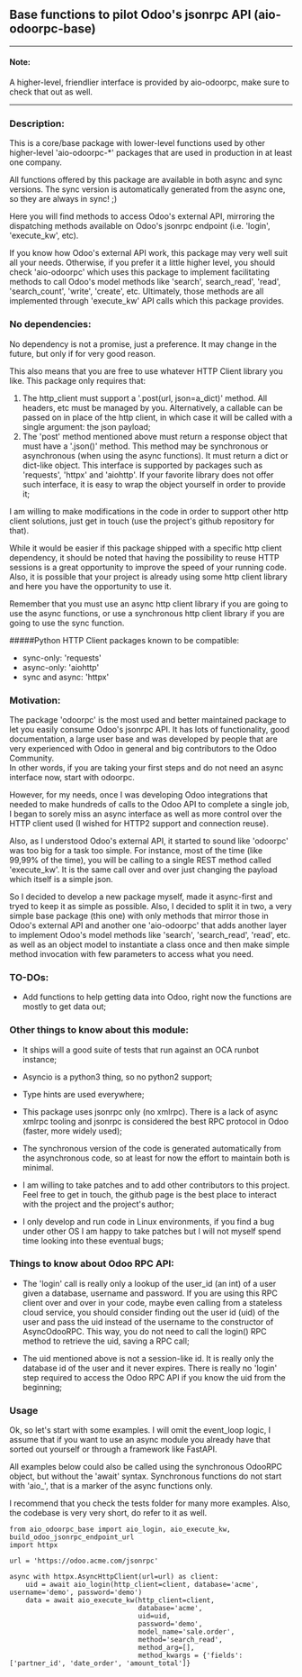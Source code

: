 ## Base functions to pilot Odoo's jsonrpc API (aio-odoorpc-base)

---
#### Note:

A higher-level, friendlier interface is provided by aio-odoorpc, make sure to check that out
as well.

---

### Description:
This is a core/base package with lower-level functions used by other higher-level
'aio-odoorpc-*' packages that are used in production in at least one company.

All functions offered by this package are available in both async and sync versions. The sync
version is automatically generated from the async one, so they are always in sync! ;)

Here you will find methods to access Odoo's external API, mirroring the dispatching
methods available on Odoo's jsonrpc endpoint (i.e. 'login', 'execute_kw', etc).

If you know how Odoo's external API work, this package may very well suit all your needs. Otherwise,
if you prefer it a little higher level, you should check 'aio-odoorpc' which uses this package to
implement facilitating methods to call Odoo's model methods like 'search', search_read', 'read',
'search_count', 'write', 'create', etc. Ultimately, those methods are all implemented through 
'execute_kw' API calls which this package provides.
  

### No dependencies:
No dependency is not a promise, just a preference. It may change in the future, but only if for very
good reason.

This also means that you are free to use whatever HTTP Client library you like. This package only
requires that:
1. The http_client must support a '.post(url, json=a_dict)' method. All headers, etc must be
   managed by you. Alternatively, a callable can be passed on in place of the http client, in which
   case it will be called with a single argument: the json payload;
2. The 'post' method mentioned above must return a response object that must have a '.json()'
   method. This method may be synchronous or asynchronous (when using the async functions).
   It must return a dict or dict-like object. This interface is supported by packages such
   as 'requests', 'httpx' and 'aiohttp'. If your favorite library does not offer such interface, it
   is easy to wrap the object yourself in order to provide it;

I am willing to make modifications in the code in order to support other http client solutions, just
get in touch (use the project's github repository for that).

While it would be easier if this package shipped with a specific http client dependency, it should be
noted that having the possibility to reuse HTTP sessions is a great opportunity to improve the 
speed of your running code. Also, it is possible that your project is already using some http client
library and here you have the opportunity to use it. 

Remember that you must use an async http client library if you are going to use the async functions,
or use a synchronous http client library if you are going to use the sync function.

#####Python HTTP Client packages known to be compatible:
- sync-only: 'requests'
- async-only: 'aiohttp'
- sync and async: 'httpx'

### Motivation:
The package 'odoorpc' is the most used and better maintained package to let you easily consume Odoo's
jsonrpc API. It has lots of functionality, good documentation, a large user base and was developed
by people that are very experienced with Odoo in general and big contributors to the Odoo Community.  
In other words, if you are taking your first steps and do not need an async interface now, start with
odoorpc.

However, for my needs, once I was developing Odoo integrations that needed to make hundreds of calls
to the Odoo API to complete a single job, I began to sorely miss an async interface as well as more
control over the HTTP client used (I wished for HTTP2 support and connection reuse).

Also, as I understood Odoo's external API, it started to sound like 'odoorpc' was too big for a task
too simple. For instance, most of the time (like 99,99% of the time), you will be calling to a single
REST method called 'execute_kw'. It is the same call over and over just changing the payload which 
itself is a simple json. 

So I decided to develop a new package myself, made it async-first and tryed to keep it as simple as
possible. Also, I decided to split it in two, a very simple base package (this one) with only methods
that mirror those in Odoo's external API and another one 'aio-odoorpc' that adds another layer to
implement Odoo's model methods like 'search', 'search_read', 'read', etc. as well as an object model
to instantiate a class once and then make simple method invocation with few parameters to access 
what you need.  


### TO-DOs:
- Add functions to help getting data into Odoo, right now the functions are mostly to get data out;


### Other things to know about this module:
- It ships will a good suite of tests that run against an OCA runbot instance;

- Asyncio is a python3 thing, so no python2 support;

- Type hints are used everywhere;

- This package uses jsonrpc only (no xmlrpc). There is a lack of async xmlrpc tooling and
  jsonrpc is considered the best RPC protocol in Odoo (faster, more widely used);
  
- The synchronous version of the code is generated automatically from the asynchronous code, so at
  least for now the effort to maintain both is minimal.

- I am willing to take patches and to add other contributors to this project. Feel free to get in touch,
  the github page is the best place to interact with the project and the project's author;

- I only develop and run code in Linux environments, if you find a bug under other OS I am happy
  to take patches but I will not myself spend time looking into these eventual bugs;


### Things to know about Odoo RPC API:

- The 'login' call is really only a lookup of the user_id (an int) of a user given a
  database, username and password. If you are using this RPC client over and over in your code,
  maybe even calling from a stateless cloud service, you should consider finding out the user id (uid)
  of the user and pass the uid instead of the username to the constructor of AsyncOdooRPC. This way, 
  you do not need to call the login() RPC method to retrieve the uid, saving a RPC call;

- The uid mentioned above is not a session-like id. It is really only the database id of the user
  and it never expires. There is really no 'login' step required to access the Odoo RPC API if you
  know the uid from the beginning;
  

### Usage

Ok, so let's start with some examples. I will omit the event_loop logic, I assume that if you want
to use an async module you already have that sorted out yourself or through a framework like FastAPI.

All examples below could also be called using the synchronous OdooRPC object, but without the
'await' syntax. Synchronous functions do not start with 'aio_', that is a marker of the async
functions only.

I recommend that you check the tests folder for many more examples. Also, the codebase is very very short,
do refer to it as well.

```
from aio_odoorpc_base import aio_login, aio_execute_kw, build_odoo_jsonrpc_endpoint_url
import httpx

url = 'https://odoo.acme.com/jsonrpc'

async with httpx.AsyncHttpClient(url=url) as client:
    uid = await aio_login(http_client=client, database='acme', username='demo', password='demo')
    data = await aio_execute_kw(http_client=client,
                                database='acme',
                                uid=uid,
                                password='demo',
                                model_name='sale.order',
                                method='search_read',
                                method_arg=[],
                                method_kwargs = {'fields': ['partner_id', 'date_order', 'amount_total']}

```
